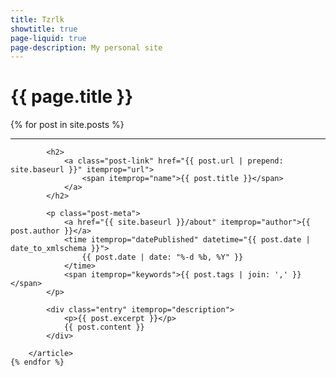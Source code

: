 ```yaml
---
title: Tzrlk
showtitle: true
page-liquid: true
page-description: My personal site
---
```


# {{ page.title }}

<div itemscope itemtype="http://schema.org/Blog">
	{% for post in site.posts %}
		<hr/>
		<article class="post" itemprop="blogPost" itemscope itemtype="http://schema.org/BlogPosting">

			<h2>
				<a class="post-link" href="{{ post.url | prepend: site.baseurl }}" itemprop="url">
					<span itemprop="name">{{ post.title }}</span>
				</a>
			</h2>

			<p class="post-meta">
				<a href="{{ site.baseurl }}/about" itemprop="author">{{ post.author }}</a>
				<time itemprop="datePublished" datetime="{{ post.date | date_to_xmlschema }}">
					{{ post.date | date: "%-d %b, %Y" }}
				</time>
				<span itemprop="keywords">{{ post.tags | join: ',' }}</span>
			</p>

			<div class="entry" itemprop="description">
				<p>{{ post.excerpt }}</p>
				{{ post.content }}
			</div>

		</article>
	{% endfor %}
</div>
